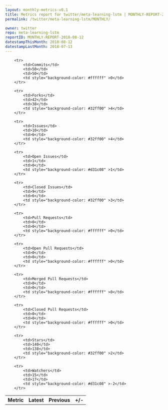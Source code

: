 ```yaml
---
layout: monthly-metrics-v0.1
title: Metrics report for twitter/meta-learning-lstm | MONTHLY-REPORT-2018-08-12 | 2018-08-12
permalink: /twitter/meta-learning-lstm/MONTHLY/

owner: twitter
repo: meta-learning-lstm
reportID: MONTHLY-REPORT-2018-08-12
datestampThisMonth: 2018-08-12
datestampLastMonth: 2018-07-13
---
```



<table style="width: 100%;">
    <tr>
        <th>Metric</th>
        <th>Latest</th>
        <th>Previous</th>
        <th>+/-</th>
    </tr>

        <tr>
            <td>Commits</td>
            <td>50</td>
            <td>50</td>
            <td style="background-color: #ffffff" >0</td>
        </tr>
        
        <tr>
            <td>Forks</td>
            <td>42</td>
            <td>38</td>
            <td style="background-color: #32ff00" >4</td>
        </tr>
        
        <tr>
            <td>Issues</td>
            <td>10</td>
            <td>6</td>
            <td style="background-color: #32ff00" >4</td>
        </tr>
        
        <tr>
            <td>Open Issues</td>
            <td>1</td>
            <td>0</td>
            <td style="background-color: #d31c08" >1</td>
        </tr>
        
        <tr>
            <td>Closed Issues</td>
            <td>9</td>
            <td>6</td>
            <td style="background-color: #32ff00" >3</td>
        </tr>
        
        <tr>
            <td>Pull Requests</td>
            <td>0</td>
            <td>0</td>
            <td style="background-color: #ffffff" >0</td>
        </tr>
        
        <tr>
            <td>Open Pull Requests</td>
            <td>0</td>
            <td>0</td>
            <td style="background-color: #ffffff" >0</td>
        </tr>
        
        <tr>
            <td>Merged Pull Requests</td>
            <td>0</td>
            <td>0</td>
            <td style="background-color: #ffffff" >0</td>
        </tr>
        
        <tr>
            <td>Closed Pull Requests</td>
            <td>0</td>
            <td>0</td>
            <td style="background-color: #ffffff" >0</td>
        </tr>
        
        <tr>
            <td>Stars</td>
            <td>140</td>
            <td>138</td>
            <td style="background-color: #32ff00" >2</td>
        </tr>
        
        <tr>
            <td>Watchers</td>
            <td>15</td>
            <td>17</td>
            <td style="background-color: #d31c08" >-2</td>
        </tr>
        
</table>
